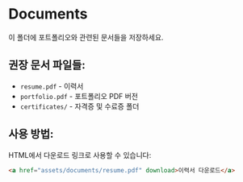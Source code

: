 # Documents

이 폴더에 포트폴리오와 관련된 문서들을 저장하세요.

## 권장 문서 파일들:

- `resume.pdf` - 이력서
- `portfolio.pdf` - 포트폴리오 PDF 버전
- `certificates/` - 자격증 및 수료증 폴더

## 사용 방법:

HTML에서 다운로드 링크로 사용할 수 있습니다:
```html
<a href="assets/documents/resume.pdf" download>이력서 다운로드</a>
```